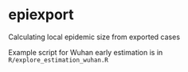# epiexport
Calculating local epidemic size from exported cases

Example script for Wuhan early estimation is in `R/explore_estimation_wuhan.R`
